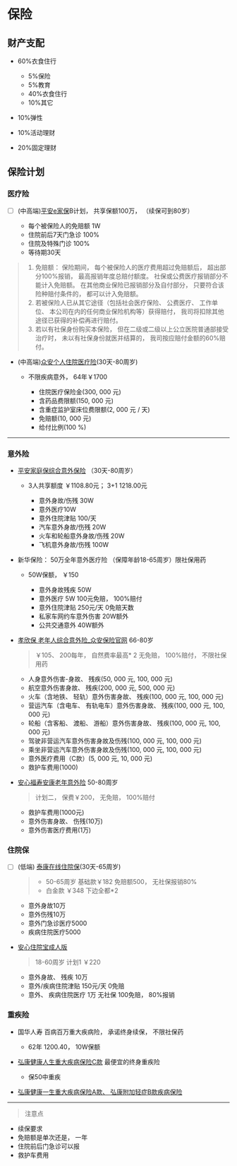 # 保险

## 财产支配

- 60%衣食住行

  - 5%保险
  - 5%教育
  - 40%衣食住行
  - 10%其它

- 10%弹性
- 10%活动理财
- 20%固定理财

## 保险计划

### 医疗险

- [ ] (中高端)[平安e家保](http://health.pingan.com/cshi-internet/chanpinlist/wangxiaochanpin/sourcecode_PAH/postid_/paejb.shtml)B计划， 共享保额100万， （续保可到80岁）

  * 每个被保险人的免赔额 1W
  * 住院前后7天门急诊 100%
  * 住院及特殊门诊 100%
  * 等待期30天

> 1.	免赔额： 保险期间， 每个被保险人的医疗费用超过免赔额后， 超出部分100%报销， 最高报销年度总赔付额度。 社保或公费医疗报销部分不能计入免赔额。 在其他商业保险已报销部分及自付部分， 只要符合该险种赔付条件的， 都可以计入免赔额。
> 2.	若被保险人已从其它途径（包括社会医疗保险、 公费医疗、 工作单位、 本公司在内的任何商业保险机构等）获得赔付， 我司将扣除其他途径已获得的补偿再进行赔付。
> 3.	若以有社保身份购买本保险， 但在二级或二级以上公立医院普通部接受治疗时， 未以有社保身份就医并结算的， 我司按应赔付金额的60%赔付。

- (中高端)[众安个人住院医疗险](https://www.zhongan.com/p/83941250?channelEnName=health)(30天-80周岁)

  - 不限疾病意外， 64年￥1700

    - 住院医疗保险金(300, 000 元)
    - 含药品费限额(150, 000 元)
    - 含重症监护室床位费限额(2, 000 元 / 天)
    - 免赔额(10, 000 元)
    - 给付比例(100 %)

---

### 意外险

- [平安家庭保综合意外保险](http://baoxian.pingan.com/product/pinganjiatingbaobaoxian.shtml) （30天-80周岁）

  - 3人共享额度 ￥1108.80元； 3+1 1218.00元

    - 意外身故/伤残 30W
    - 意外医疗10W
    - 意外住院津贴 100/天
    - 汽车意外身故/伤残 20W
    - 火车和轮船意外身故/伤残 20W
    - 飞机意外身故/伤残 100W
- 新华保险： 50万全年意外医疗险 （保障年龄18-65周岁）限社保用药

  - 50W保额， ￥150

    - 意外身故残疾 50W
    - 意外医疗 5W 100元免赔， 100%赔付
    - 意外住院津贴 250元/天 0免赔天数
    - 私家车网约车意外伤害 20W额外
    - 公共交通意外 40W额外
- [孝欣保 老年人综合意外险_众安保险官网](https://www.zhongan.com/p/82302939?channelEnName=accident) 66-80岁

  > ￥105、 200每年， 自然费率最高* 2 无免赔， 100%赔付， 不限社保用药

  - 人身意外伤害-身故、 残疾(50, 000 元, 100, 000 元)
  - 航空意外伤害身故、 残疾(200, 000 元, 500, 000 元)
  - 火车（含地铁、 轻轨）意外伤害身故、 残疾(100, 000 元, 100, 000 元)
  - 营运汽车（含电车、 有轨电车）意外伤害身故、 残疾(100, 000 元, 100, 000 元)
  - 轮船（含客船、 渡船、 游船）意外伤害身故、 残疾(100, 000 元, 100, 000 元)
  - 驾驶非营运汽车意外伤害身故及伤残(100, 000 元, 100, 000 元)
  - 乘坐非营运汽车意外伤害身故及伤残(100, 000 元, 100, 000 元)
  - 意外医疗费用（C款）(5, 000 元, 10, 000 元)
  - 救护车费用(1000)

- [安心福寿安康老年意外险](http://www.baoxian.com/accident/278461.shtml) 50-80周岁

  > 计划二， 保费￥200， 无免赔， 100%赔付

  - 救护车费用(1000元)
  - 意外伤害身故、 伤残(10万)
  - 意外伤害医疗费用(1万)

### 住院保

- [ ] (低端) [泰康在线住院保](http://shop.tk.cn/accident/zyb/)(30天-65周岁)

  > - 50-65周岁 基础款￥182  免赔额500， 无社保报销80%
  > - 白金款 ￥348 下边全都*2

  - 意外身故10万
  - 意外伤残10万
  - 意外门急诊医疗5000
  - 疾病住院医疗5000

- [安心住院宝成人版](http://www.baoxian.com/health/D20170120001.shtml)

  > 18-60周岁 计划1 ￥220

  - 意外身故、 残疾	10万
  - 意外/疾病住院津贴	150元/天 0免赔
  - 意外、 疾病住院医疗	1万 无社保 100免赔， 80%报销

### 重疾险

- 国华人寿 百病百万重大疾病险， 承诺终身续保， 不限社保药

  - 62年 1200.40， 10W保额

- [弘康健康人生重大疾病保险C款](http://www.hongkang-life.com/newPage/product/RC031.jsp) 最便宜的终身重疾险

  - 保50中重疾

- [弘康健康一生重大疾病保险A款、 弘康附加轻症B款疾病保险](http://www.hongkang-life.com/newPage/product/abhealth.jsp)

---

> 注意点

- 续保要求
- 免赔额是单次还是， 一年
- 住院前后门急诊可以报
- 救护车费用

